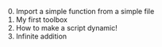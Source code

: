 0. Import a simple function from a simple file
1. My first toolbox
2. How to make a script dynamic!
3. Infinite addition
